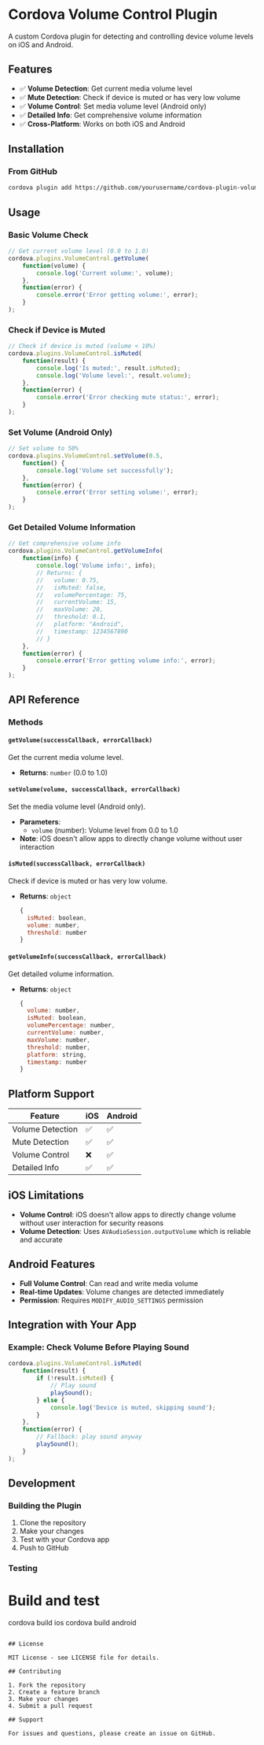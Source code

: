 # Cordova Volume Control Plugin

A custom Cordova plugin for detecting and controlling device volume levels on iOS and Android.

## Features

- ✅ **Volume Detection**: Get current media volume level
- ✅ **Mute Detection**: Check if device is muted or has very low volume
- ✅ **Volume Control**: Set media volume level (Android only)
- ✅ **Detailed Info**: Get comprehensive volume information
- ✅ **Cross-Platform**: Works on both iOS and Android

## Installation

### From GitHub

```bash
cordova plugin add https://github.com/yourusername/cordova-plugin-volume-control.git
```

## Usage

### Basic Volume Check

```javascript
// Get current volume level (0.0 to 1.0)
cordova.plugins.VolumeControl.getVolume(
    function(volume) {
        console.log('Current volume:', volume);
    },
    function(error) {
        console.error('Error getting volume:', error);
    }
);
```

### Check if Device is Muted

```javascript
// Check if device is muted (volume < 10%)
cordova.plugins.VolumeControl.isMuted(
    function(result) {
        console.log('Is muted:', result.isMuted);
        console.log('Volume level:', result.volume);
    },
    function(error) {
        console.error('Error checking mute status:', error);
    }
);
```

### Set Volume (Android Only)

```javascript
// Set volume to 50%
cordova.plugins.VolumeControl.setVolume(0.5,
    function() {
        console.log('Volume set successfully');
    },
    function(error) {
        console.error('Error setting volume:', error);
    }
);
```

### Get Detailed Volume Information

```javascript
// Get comprehensive volume info
cordova.plugins.VolumeControl.getVolumeInfo(
    function(info) {
        console.log('Volume info:', info);
        // Returns: {
        //   volume: 0.75,
        //   isMuted: false,
        //   volumePercentage: 75,
        //   currentVolume: 15,
        //   maxVolume: 20,
        //   threshold: 0.1,
        //   platform: "Android",
        //   timestamp: 1234567890
        // }
    },
    function(error) {
        console.error('Error getting volume info:', error);
    }
);
```

## API Reference

### Methods

#### `getVolume(successCallback, errorCallback)`
Get the current media volume level.

- **Returns**: `number` (0.0 to 1.0)

#### `setVolume(volume, successCallback, errorCallback)`
Set the media volume level (Android only).

- **Parameters**: 
  - `volume` (number): Volume level from 0.0 to 1.0
- **Note**: iOS doesn't allow apps to directly change volume without user interaction

#### `isMuted(successCallback, errorCallback)`
Check if device is muted or has very low volume.

- **Returns**: `object`
  ```javascript
  {
    isMuted: boolean,
    volume: number,
    threshold: number
  }
  ```

#### `getVolumeInfo(successCallback, errorCallback)`
Get detailed volume information.

- **Returns**: `object`
  ```javascript
  {
    volume: number,
    isMuted: boolean,
    volumePercentage: number,
    currentVolume: number,
    maxVolume: number,
    threshold: number,
    platform: string,
    timestamp: number
  }
  ```

## Platform Support

| Feature | iOS | Android |
|---------|-----|---------|
| Volume Detection | ✅ | ✅ |
| Mute Detection | ✅ | ✅ |
| Volume Control | ❌ | ✅ |
| Detailed Info | ✅ | ✅ |

## iOS Limitations

- **Volume Control**: iOS doesn't allow apps to directly change volume without user interaction for security reasons
- **Volume Detection**: Uses `AVAudioSession.outputVolume` which is reliable and accurate

## Android Features

- **Full Volume Control**: Can read and write media volume
- **Real-time Updates**: Volume changes are detected immediately
- **Permission**: Requires `MODIFY_AUDIO_SETTINGS` permission

## Integration with Your App

### Example: Check Volume Before Playing Sound

```javascript
cordova.plugins.VolumeControl.isMuted(
    function(result) {
        if (!result.isMuted) {
            // Play sound
            playSound();
        } else {
            console.log('Device is muted, skipping sound');
        }
    },
    function(error) {
        // Fallback: play sound anyway
        playSound();
    }
);
```

## Development

### Building the Plugin

1. Clone the repository
2. Make your changes
3. Test with your Cordova app
4. Push to GitHub

### Testing

# Build and test
cordova build ios
cordova build android
```

## License

MIT License - see LICENSE file for details.

## Contributing

1. Fork the repository
2. Create a feature branch
3. Make your changes
4. Submit a pull request

## Support

For issues and questions, please create an issue on GitHub. 